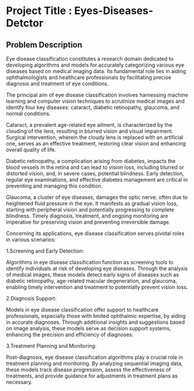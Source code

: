 # **Project Title : Eyes-Diseases-Detctor**

## **Problem Description**

Eye disease classification constitutes a research domain dedicated to developing algorithms and models for accurately categorizing various eye diseases based on medical imaging data. Its fundamental role lies in aiding ophthalmologists and healthcare professionals by facilitating precise diagnosis and treatment of eye conditions.

The principal aim of eye disease classification involves harnessing machine learning and computer vision techniques to scrutinize medical images and identify four key diseases: cataract, diabetic retinopathy, glaucoma, and normal conditions.

Cataract, a prevalent age-related eye ailment, is characterized by the clouding of the lens, resulting in blurred vision and visual impairment. Surgical intervention, wherein the cloudy lens is replaced with an artificial one, serves as an effective treatment, restoring clear vision and enhancing overall quality of life.

Diabetic retinopathy, a complication arising from diabetes, impacts the blood vessels in the retina and can lead to vision loss, including blurred or distorted vision, and, in severe cases, potential blindness. Early detection, regular eye examinations, and effective diabetes management are critical in preventing and managing this condition.

Glaucoma, a cluster of eye diseases, damages the optic nerve, often due to heightened fluid pressure in the eye. It manifests as gradual vision loss, starting with peripheral vision and potentially progressing to complete blindness. Timely diagnosis, treatment, and ongoing monitoring are imperative for preserving vision and preventing irreversible damage.

Concerning its applications, eye disease classification serves pivotal roles in various scenarios:

1.Screening and Early Detection:

Algorithms in eye disease classification function as screening tools to identify individuals at risk of developing eye diseases. Through the analysis of medical images, these models detect early signs of diseases such as diabetic retinopathy, age-related macular degeneration, and glaucoma, enabling timely intervention and treatment to potentially prevent vision loss.

2.Diagnosis Support:

Models in eye disease classification offer support to healthcare professionals, especially those with limited ophthalmic expertise, by aiding in accurate diagnoses. Through additional insights and suggestions based on image analysis, these models serve as decision support systems, enhancing the precision and efficiency of diagnoses.

3.Treatment Planning and Monitoring:

Post-diagnosis, eye disease classification algorithms play a crucial role in treatment planning and monitoring. By analyzing sequential imaging data, these models track disease progression, assess the effectiveness of treatments, and provide guidance for adjustments in treatment plans as necessary.


